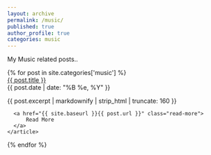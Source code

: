 ```yaml
---
layout: archive
permalink: /music/
published: true
author_profile: true
categories: music
---
```


My Music related posts..
<div class="posts">
  {% for post in site.categories['music'] %}
    <article class="post">
      <a href="{{ post.url | post.relative_url }}" rel="permalink">{{ post.title }}</a>
      <br>
      {{ post.date | date: "%B %e, %Y" }}
        <p class="archive__item-excerpt" itemprop="description">{{ post.excerpt | markdownify | strip_html | truncate: 160 }}</p>
  
      <a href="{{ site.baseurl }}{{ post.url }}" class="read-more">
          Read More
      </a>
    </article>
  {% endfor %}
</div>

